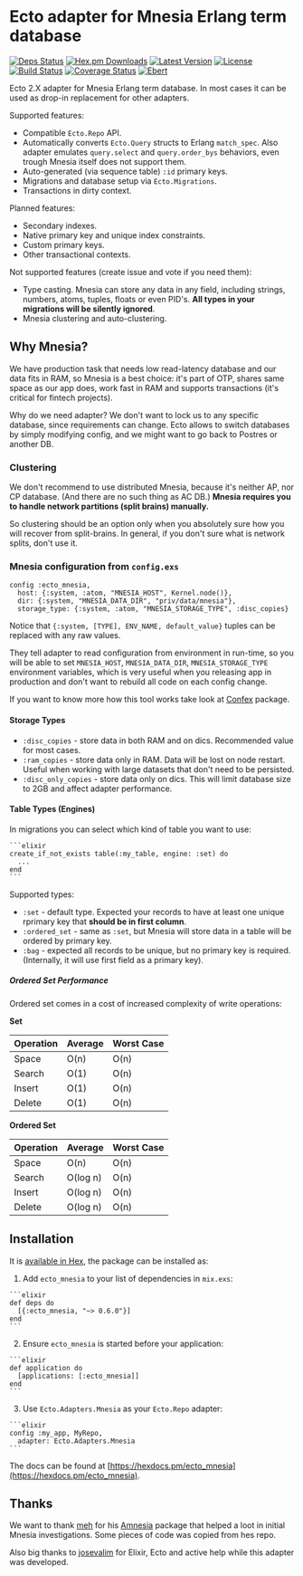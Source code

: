 # Ecto adapter for Mnesia Erlang term database

[![Deps Status](https://beta.hexfaktor.org/badge/all/github/Nebo15/ecto_mnesia.svg)](https://beta.hexfaktor.org/github/Nebo15/ecto_mnesia) [![Hex.pm Downloads](https://img.shields.io/hexpm/dw/ecto_mnesia.svg?maxAge=3600)](https://hex.pm/packages/ecto_mnesia) [![Latest Version](https://img.shields.io/hexpm/v/ecto_mnesia.svg?maxAge=3600)](https://hex.pm/packages/ecto_mnesia) [![License](https://img.shields.io/hexpm/l/ecto_mnesia.svg?maxAge=3600)](https://hex.pm/packages/ecto_mnesia) [![Build Status](https://travis-ci.org/Nebo15/ecto_mnesia.svg?branch=master)](https://travis-ci.org/Nebo15/ecto_mnesia) [![Coverage Status](https://coveralls.io/repos/github/Nebo15/ecto_mnesia/badge.svg?branch=master)](https://coveralls.io/github/Nebo15/ecto_mnesia?branch=master) [![Ebert](https://ebertapp.io/github/Nebo15/ecto_mnesia.svg)](https://ebertapp.io/github/Nebo15/ecto_mnesia)

Ecto 2.X adapter for Mnesia Erlang term database. In most cases it can be used as drop-in replacement for other adapters.

Supported features:

- Compatible `Ecto.Repo` API.
- Automatically converts `Ecto.Query` structs to Erlang `match_spec`. Also adapter emulates `query.select` and `query.order_bys` behaviors, even trough Mnesia itself does not support them.
- Auto-generated (via sequence table) `:id` primary keys.
- Migrations and database setup via `Ecto.Migrations`.
- Transactions in dirty context.

Planned features:

- Secondary indexes.
- Native primary key and unique index constraints.
- Custom primary keys.
- Other transactional contexts.

Not supported features (create issue and vote if you need them):

- Type casting. Mnesia can store any data in any field, including strings, numbers, atoms, tuples, floats or even PID's. **All types in your migrations will be silently ignored**.
- Mnesia clustering and auto-clustering.

## Why Mnesia?

We have production task that needs low read-latency database and our data fits in RAM, so Mnesia is a best choice: it's part of OTP, shares same space as our app does, work fast in RAM and supports transactions (it's critical for fintech projects).

Why do we need adapter? We don't want to lock us to any specific database, since requirements can change. Ecto allows to switch databases by simply modifying config, and we might want to go back to Postres or another DB.

### Clustering

We don't recommend to use distributed Mnesia, because it's neither AP, nor CP database. (And there are no such thing as AC DB.) **Mnesia requires you to handle network partitions (split brains) manually.**

So clustering should be an option only when you absolutely sure how you will recover from split-brains. In general, if you don't sure what is network splits, don't use it.

### Mnesia configuration from `config.exs`

    config :ecto_mnesia,
      host: {:system, :atom, "MNESIA_HOST", Kernel.node()},
      dir: {:system, "MNESIA_DATA_DIR", "priv/data/mnesia"},
      storage_type: {:system, :atom, "MNESIA_STORAGE_TYPE", :disc_copies}

Notice that `{:system, [TYPE], ENV_NAME, default_value}` tuples can be replaced with any raw values.

They tell adapter to read configuration from environment in run-time, so you will be able to set `MNESIA_HOST`, `MNESIA_DATA_DIR`, `MNESIA_STORAGE_TYPE` environment variables, which is very useful when you releasing app in production and don't want to rebuild all code on each config change.

If you want to know more how this tool works take look at [Confex](https://github.com/Nebo15/confex) package.

#### Storage Types

  - `:disc_copies` - store data in both RAM and on dics. Recommended value for most cases.
  - `:ram_copies` - store data only in RAM. Data will be lost on node restart. Useful when working with large datasets that don't need to be persisted.
  - `:disc_only_copies` - store data only on dics. This will limit database size to 2GB and affect adapter performance.

#### Table Types (Engines)

  In migrations you can select which kind of table you want to use:

    ```elixir
    create_if_not_exists table(:my_table, engine: :set) do
      ...
    end
    ```

  Supported types:

  - `:set` - default type. Expected your records to have at least one unique rprimary key that **should be in first column**.
  - `:ordered_set` - same as `:set`, but Mnesia will store data in a table will be ordered by primary key.
  - `:bag` - expected all records to be unique, but no primary key is required. (Internally, it will use first field as a primary key).

##### Ordered Set Performance

  Ordered set comes in a cost of increased complexity of write operations:

  **Set**

  Operation | Average | Worst Case
  ---------|-------|----------
  Space     | O(n)    | O(n)
  Search    | O(1)    | O(n)
  Insert    | O(1)    | O(n)
  Delete    | O(1)    | O(n)

  **Ordered Set**

  Operation | Average  | Worst Case
  ---------|--------|----------
  Space     | O(n)     | O(n)
  Search    | O(log n) | O(n)
  Insert    | O(log n) | O(n)
  Delete    | O(log n) | O(n)

## Installation

It is [available in Hex](https://hexdocs.pm/ecto_mnesia), the package can be installed as:

  1. Add `ecto_mnesia` to your list of dependencies in `mix.exs`:

    ```elixir
    def deps do
      [{:ecto_mnesia, "~> 0.6.0"}]
    end
    ```

  2. Ensure `ecto_mnesia` is started before your application:

    ```elixir
    def application do
      [applications: [:ecto_mnesia]]
    end
    ```

  3. Use `Ecto.Adapters.Mnesia` as your `Ecto.Repo` adapter:

    ```elixir
    config :my_app, MyRepo,
      adapter: Ecto.Adapters.Mnesia
    ```

The docs can be found at [https://hexdocs.pm/ecto_mnesia](https://hexdocs.pm/ecto_mnesia).

## Thanks

We want to thank [meh](https://github.com/meh) for his [Amnesia](https://github.com/meh/amnesia) package that helped a loot in initial Mnesia investigations. Some pieces of code was copied from hes repo.

Also big thanks to [josevalim](https://github.com/josevalim) for Elixir, Ecto and active help while this adapter was developed.
